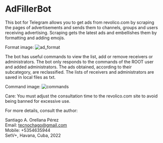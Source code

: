 
<H1>AdFillerBot</H1>

This bot for Telegram allows you to get ads from revolico.com by scraping the pages of advertisements and sends them to channels, groups and users receiving advertising. Scraping gets the latest ads and embellishes them by formatting and adding emojis. 

Format image:
![ad_format](https://user-images.githubusercontent.com/59070402/210255976-dca22f69-25ef-47cc-974b-e0a2f89fbf84.png)

The bot has useful commands to view the list, add or remove receivers or administrators. The bot only responds to the commands of the ROOT user and added administrators. The ads obtained, according to their subcategory, are reclassified. The lists of receivers and administrators are saved in local files as txt.

Command image:
![commands](https://user-images.githubusercontent.com/59070402/210256023-7474d464-f48f-48dc-b38b-7c81b954bdb4.png)

Care:
You must adjust the consultation time to the revolico.com site to avoid being banned for excessive use.

For more details, consult the author:

Santiago A. Orellana Pérez<BR>
Email: tecnochago@gmail.com<BR>
Mobile: +5354635944<BR>
SetV+, Havana, Cuba, 2022<BR>
